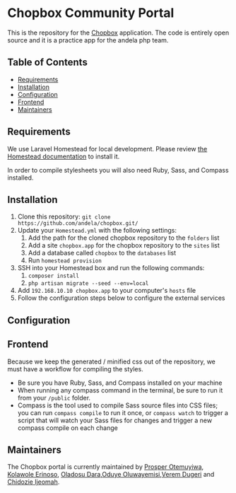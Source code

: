 # Chopbox Community Portal


This is the repository for the [Chopbox](chopbox-staging.herokuapp.com) application. The code is entirely open source and it is a practice app for the andela php team.

## Table of Contents

- [Requirements](#requirements)
- [Installation](#installation)
- [Configuration](#configuration)
- [Frontend](#frontend)
- [Maintainers](#maintainers)

## Requirements

We use Laravel Homestead for local development. Please review [the Homestead documentation](http://laravel.com/docs/homestead) to install it.

In order to compile stylesheets you will also need Ruby, Sass, and Compass installed.

## Installation

1. Clone this repository: `git clone https://github.com/andela/chopbox.git/`
2. Update your `Homestead.yml` with the following settings:
    1. Add the path for the cloned chopbox repository to the `folders` list
    2. Add a site `chopbox.app` for the chopbox repository to the `sites` list
    3. Add a database called `chopbox` to the `databases` list
    4. Run `homestead provision`
3. SSH into your Homestead box and run the following commands:
    1. `composer install`
    2. `php artisan migrate --seed --env=local`
4. Add `192.168.10.10 chopbox.app` to your computer's `hosts` file
5. Follow the configuration steps below to configure the external services

## Configuration


## Frontend

Because we keep the generated / minified css out of the repository, we must have a workflow for compiling the styles.

- Be sure you have Ruby, Sass, and Compass installed on your machine
- When running any compass command in the terminal, be sure to run it from your `/public` folder.
- Compass is the tool used to compile Sass source files into CSS files; you can run `compass compile` to run it once, or `compass watch` to trigger a script that will watch your Sass files for changes and trigger a new compass compile on each change

## Maintainers

The Chopbox portal is currently maintained by [Prosper Otemuyiwa](https://github.com/busayo), [Kolawole Erinoso](https://github.com/andela-kerinoso), [Oladosu Dara](https://github.com/andela-doladosu),[Oduye Oluwayemisi](https://github.com/andela-ooduye),[Verem Dugeri](https://github.com/vdugeri) and [Chidozie Ijeomah](https://github.com/andela-cijeomah). 



